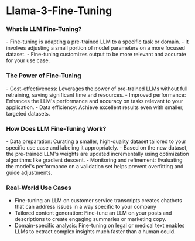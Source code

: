 # Llama-3-Fine-Tuning

### What is LLM Fine-Tuning?

﻿﻿- Fine-tuning is adapting a pre-trained LLM to a specific task or domain.
﻿﻿- It involves adjusting a small portion of model parameters on a more focused dataset.
﻿﻿- Fine-tuning customizes output to be more relevant and accurate for your use case.

### The Power of Fine-Tuning

﻿﻿- Cost-effectiveness: Leverages the power of pre-trained LLMs without full retraining, saving significant time and resources.
﻿﻿- Improved performance: Enhances the LLM's performance and accuracy on tasks relevant to your application.
﻿﻿- Data efficiency: Achieve excellent results even with smaller, targeted datasets.

### How Does LLM Fine-Tuning Work?

﻿﻿- Data preparation: Curating a smaller, high-quality dataset tailored to your specific use case and labeling it appropriately.
﻿﻿- Based on the new dataset, the pre-trained LLM's weights are updated incrementally using optimization algorithms like gradient descent.
﻿﻿- Monitoring and refinement: Evaluating the model's performance on a validation set helps prevent overfitting and guide adjustments.

### Real-World Use Cases
- Fine-tuning an LLM on customer service transcripts creates chatbots that can address issues in a way specific to your company
- Tailored content generation: Fine-tune an LLM on your posts and descriptions to create engaging summaries or marketing copy.
- Domain-specific analysis: Fine-tuning on legal or medical text enables LLMs to extract complex insights much faster than a human could.
